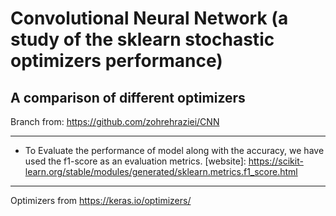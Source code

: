 # Convolutional Neural Network (a study of the sklearn stochastic optimizers performance)
A comparison of different optimizers
---------- 

 Branch from: https://github.com/zohrehraziei/CNN

-----------
- To Evaluate the performance of model along with the accuracy, we have used the f1-score as an evaluation metrics. 
  [website]: https://scikit-learn.org/stable/modules/generated/sklearn.metrics.f1_score.html
-----------
Optimizers from https://keras.io/optimizers/
